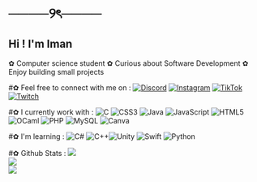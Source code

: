 # ────୨ৎ────
## Hi ! I'm Iman

✿ Computer science student 
✿ Curious about Software Development
✿ Enjoy building small projects

#✿ Feel free to connect with me on :
[![Discord](https://img.shields.io/badge/Discord-%237289DA.svg?logo=discord&logoColor=white)](https://discord.gg/pseudoplusfacile) [![Instagram](https://img.shields.io/badge/Instagram-%23E4405F.svg?logo=Instagram&logoColor=white)](https://instagram.com/hln4dev) [![TikTok](https://img.shields.io/badge/TikTok-%23000000.svg?logo=TikTok&logoColor=white)](https://tiktok.com/@iman_gpsv) [![Twitch](https://img.shields.io/badge/Twitch-%239146FF.svg?logo=Twitch&logoColor=white)](https://twitch.tv/hln4dev)


#✿ I currently work with : 
![C](https://img.shields.io/badge/c-%2300599C.svg?style=for-the-badge&logo=c&logoColor=white) ![CSS3](https://img.shields.io/badge/css3-%231572B6.svg?style=for-the-badge&logo=css3&logoColor=white) ![Java](https://img.shields.io/badge/java-%23ED8B00.svg?style=for-the-badge&logo=openjdk&logoColor=white) ![JavaScript](https://img.shields.io/badge/javascript-%23323330.svg?style=for-the-badge&logo=javascript&logoColor=%23F7DF1E) ![HTML5](https://img.shields.io/badge/html5-%23E34F26.svg?style=for-the-badge&logo=html5&logoColor=white) ![OCaml](https://img.shields.io/badge/OCaml-%23E98407.svg?style=for-the-badge&logo=ocaml&logoColor=white) ![PHP](https://img.shields.io/badge/php-%23777BB4.svg?style=for-the-badge&logo=php&logoColor=white) ![MySQL](https://img.shields.io/badge/mysql-4479A1.svg?style=for-the-badge&logo=mysql&logoColor=white) ![Canva](https://img.shields.io/badge/Canva-%2300C4CC.svg?style=for-the-badge&logo=Canva&logoColor=white)


#✿ I'm learning : 
![C#](https://img.shields.io/badge/c%23-%23239120.svg?style=for-the-badge&logo=csharp&logoColor=white) ![C++](https://img.shields.io/badge/c++-%2300599C.svg?style=for-the-badge&logo=c%2B%2B&logoColor=white)![Unity](https://img.shields.io/badge/unity-%23000000.svg?style=for-the-badge&logo=unity&logoColor=white) ![Swift](https://img.shields.io/badge/swift-F54A2A?style=for-the-badge&logo=swift&logoColor=white) ![Python](https://img.shields.io/badge/python-3670A0?style=for-the-badge&logo=python&logoColor=ffdd54)


#✿ Github Stats : 
![](https://github-readme-stats.vercel.app/api?username=Hlnadev&theme=tokyonight&hide_border=true&include_all_commits=true&count_private=true)<br/>
![](https://nirzak-streak-stats.vercel.app/?user=Hlnadev&theme=tokyonight&hide_border=true)<br/>
![](https://github-readme-stats.vercel.app/api/top-langs/?username=Hlnadev&theme=tokyonight&hide_border=true&include_all_commits=true&count_private=true&layout=compact)


